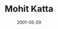 ---
title: Mohit Katta
bio: |
  Studying BSC Computer Science Student at the Heriot Watt University,Dubai
avatar: /images/myphoto.jpeg
date: 2001-05-29
featured: true
social:
  - title: github
    url: https://github.com/mk210/Tech-Club-Blog
  - title: instagram
    url: https://www.instagram.com/mo.kvs_/?hl=en
  - title: linkedin
    url: https://www.linkedin.com/in/mohit-kvs-016034131/
---